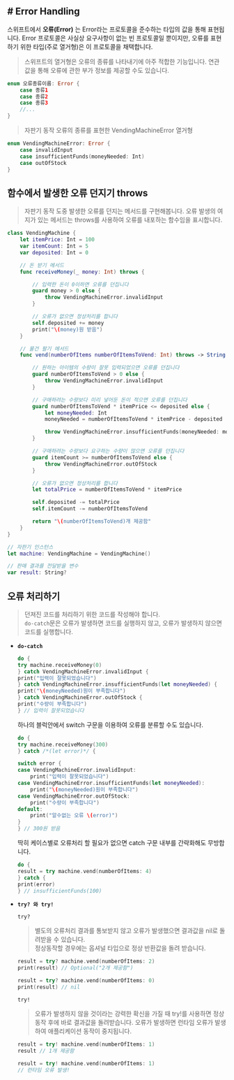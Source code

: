 ## # Error Handling

스위프트에서 **오류(Error)** 는 Error라는 프로토콜을 준수하는 타입의 값을 통해 표현됩니다. Error 프로토콜은 사실상 요구사항이 없는 빈 프로토콜일 뿐이지만, 오류를 표현하기 위한 타입(주로 열거형)은 이 프로토콜을 채택합니다.

> 스위프트의 열거형은 오류의 종류를 나타내기에 아주 적합한 기능입니다. 연관 값을 통해 오류에 관한 부가 정보를 제공할 수도 있습니다.

```swift
enum 오류종류이름: Error {
    case 종류1
    case 종류2
    case 종류3
    //...
}
```

> 자판기 동작 오류의 종류를 표현한 VendingMachineError 열거형

```swift
enum VendingMachineError: Error {
    case invalidInput
    case insufficientFunds(moneyNeeded: Int)
    case outOfStock
}
```

## 함수에서 발생한 오류 던지기 throws

> 자판기 동작 도중 발생한 오류를 던지는 메서드를 구현해봅니다. 오류 발생의 여지가 있는 메서드는 throws를 사용하여 오류를 내포하는 함수임을 표시합니다.

```swift
class VendingMachine {
    let itemPrice: Int = 100
    var itemCount: Int = 5
    var deposited: Int = 0

    // 돈 받기 메서드
    func receiveMoney(_ money: Int) throws {

        // 입력한 돈이 0이하면 오류를 던집니다
        guard money > 0 else {
            throw VendingMachineError.invalidInput
        }

        // 오류가 없으면 정상처리를 합니다
        self.deposited += money
        print("\(money)원 받음")
    }

    // 물건 팔기 메서드
    func vend(numberOfItems numberOfItemsToVend: Int) throws -> String {

        // 원하는 아이템의 수량이 잘못 입력되었으면 오류를 던집니다
        guard numberOfItemsToVend > 0 else {
            throw VendingMachineError.invalidInput
        }

        // 구매하려는 수량보다 미리 넣어둔 돈이 적으면 오류를 던집니다
        guard numberOfItemsToVend * itemPrice <= deposited else {
            let moneyNeeded: Int
            moneyNeeded = numberOfItemsToVend * itemPrice - deposited

            throw VendingMachineError.insufficientFunds(moneyNeeded: moneyNeeded)
        }

        // 구매하려는 수량보다 요구하는 수량이 많으면 오류를 던집니다
        guard itemCount >= numberOfItemsToVend else {
            throw VendingMachineError.outOfStock
        }

        // 오류가 없으면 정상처리를 합니다
        let totalPrice = numberOfItemsToVend * itemPrice

        self.deposited -= totalPrice
        self.itemCount -= numberOfItemsToVend

        return "\(numberOfItemsToVend)개 제공함"
    }
}

// 자판기 인스턴스
let machine: VendingMachine = VendingMachine()

// 판매 결과를 전달받을 변수
var result: String?
```

## 오류 처리하기

> 던져진 코드를 처리하기 위한 코드를 작성해야 합니다.  
> `do-catch`문은 오류가 발생하면 코드를 실행하지 않고, 오류가 발생하지 않으면 코드를 실행합니다.

- **`do-catch`**

  ```swift
  do {
  try machine.receiveMoney(0)
  } catch VendingMachineError.invalidInput {
  print("입력이 잘못되었습니다")
  } catch VendingMachineError.insufficientFunds(let moneyNeeded) {
  print("\(moneyNeeded)원이 부족합니다")
  } catch VendingMachineError.outOfStock {
  print("수량이 부족합니다")
  } // 입력이 잘못되었습니다
  ```

  하나의 블럭안에서 switch 구문을 이용하여 오류를 분류할 수도 있습니다.

  ```swift
  do {
  try machine.receiveMoney(300)
  } catch /*(let error)*/ {

  switch error {
  case VendingMachineError.invalidInput:
      print("입력이 잘못되었습니다")
  case VendingMachineError.insufficientFunds(let moneyNeeded):
      print("\(moneyNeeded)원이 부족합니다")
  case VendingMachineError.outOfStock:
      print("수량이 부족합니다")
  default:
      print("알수없는 오류 \(error)")
  }
  } // 300원 받음
  ```

  딱히 케이스별로 오류처리 할 필요가 없으면 catch 구문 내부를 간략화해도 무방합니다.

  ```swift
  do {
  result = try machine.vend(numberOfItems: 4)
  } catch {
  print(error)
  } // insufficientFunds(100)
  ```

- **`try? 와 try!`**

  `try?`

  > 별도의 오류처리 결과를 통보받지 않고 오류가 발생했으면 결과값을 nil로 돌려받을 수 있습니다.  
  > 정상동작할 경우에는 옵셔널 타입으로 정상 반환값을 돌려 받습니다.

  ```swift
  result = try? machine.vend(numberOfItems: 2)
  print(result) // Optional("2개 제공함")

  result = try? machine.vend(numberOfItems: 0)
  print(result) // nil
  ```

  `try!`

  > 오류가 발생하지 않을 것이라는 강력한 확신을 가질 때 try!를 사용하면 정상동작 후에 바로 결과값을 돌려받습니다. 오류가 발생하면 런타임 오류가 발생하여 애플리케이션 동작이 중지됩니다.

  ```swift
  result = try! machine.vend(numberOfItems: 1)
  result // 1개 제공함

  result = try! machine.vend(numberOfItems: 1)
  // 런타임 오류 발생!
  ```
